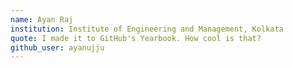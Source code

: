 ```yaml
---
name: Ayan Raj
institution: Institute of Engineering and Management, Kolkata
quote: I made it to GitHub's Yearbook. How cool is that?
github_user: ayanujju
---
```

